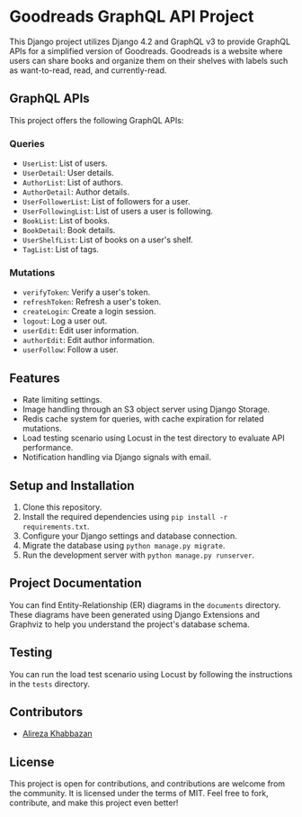 # Goodreads GraphQL API Project

This Django project utilizes Django 4.2 and GraphQL v3 to provide GraphQL APIs for a simplified version of Goodreads. Goodreads is a website where users can share books and organize them on their shelves with labels such as want-to-read, read, and currently-read.

## GraphQL APIs

This project offers the following GraphQL APIs:

### Queries
- `UserList`: List of users.
- `UserDetail`: User details.
- `AuthorList`: List of authors.
- `AuthorDetail`: Author details.
- `UserFollowerList`: List of followers for a user.
- `UserFollowingList`: List of users a user is following.
- `BookList`: List of books.
- `BookDetail`: Book details.
- `UserShelfList`: List of books on a user's shelf.
- `TagList`: List of tags.

### Mutations
- `verifyToken`: Verify a user's token.
- `refreshToken`: Refresh a user's token.
- `createLogin`: Create a login session.
- `logout`: Log a user out.
- `userEdit`: Edit user information.
- `authorEdit`: Edit author information.
- `userFollow`: Follow a user.

## Features

- Rate limiting settings.
- Image handling through an S3 object server using Django Storage.
- Redis cache system for queries, with cache expiration for related mutations.
- Load testing scenario using Locust in the test directory to evaluate API performance.
- Notification handling via Django signals with email.

## Setup and Installation

1. Clone this repository.
2. Install the required dependencies using `pip install -r requirements.txt`.
3. Configure your Django settings and database connection.
4. Migrate the database using `python manage.py migrate`.
5. Run the development server with `python manage.py runserver`.

## Project Documentation

You can find Entity-Relationship (ER) diagrams in the `documents` directory. These diagrams have been generated using Django Extensions and Graphviz to help you understand the project's database schema.

## Testing

You can run the load test scenario using Locust by following the instructions in the `tests` directory.

## Contributors

- [Alireza Khabbazan](https://github.com/khabbazan)

## License

This project is open for contributions, and contributions are welcome from the community. It is licensed under the terms of MIT. Feel free to fork, contribute, and make this project even better!
